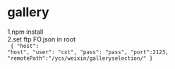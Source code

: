 # gallery

1.npm install <br>
2.set ftp FO.json in root <br>
<code>
{
			"host": "host",
			"user": "cxt",
			"pass": "pass",
			"port":2123,
			"remotePath":"/ycs/weixin/galleryselection/"
}
</code>